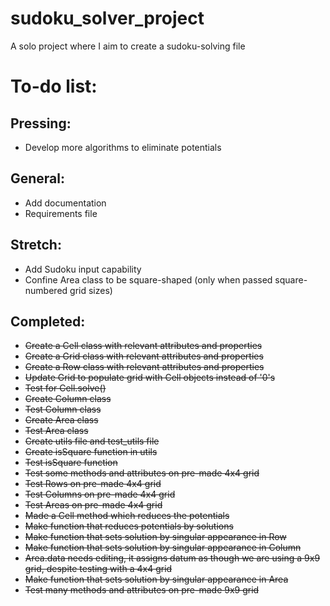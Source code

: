 # sudoku_solver_project
A solo project where I aim to create a sudoku-solving file

# To-do list:
## Pressing:

- Develop more algorithms to eliminate potentials

## General:
- Add documentation
- Requirements file

## Stretch:
- Add Sudoku input capability
- Confine Area class to be square-shaped (only when passed square-numbered grid sizes)

## Completed:
- ~~Create a Cell class with relevant attributes and properties~~
- ~~Create a Grid class with relevant attributes and properties~~
- ~~Create a Row class with relevant attributes and properties~~
- ~~Update Grid to populate grid with Cell objects instead of '0's~~
- ~~Test for Cell.solve()~~
- ~~Create Column class~~
- ~~Test Column class~~
- ~~Create Area class~~
- ~~Test Area class~~
- ~~Create utils file and test_utils file~~
- ~~Create isSquare function in utils~~
- ~~Test isSquare function~~
- ~~Test some methods and attributes on pre-made 4x4 grid~~
- ~~Test Rows on pre-made 4x4 grid~~
- ~~Test Columns on pre-made 4x4 grid~~
- ~~Test Areas on pre-made 4x4 grid~~
- ~~Made a Cell method which reduces the potentials~~
- ~~Make function that reduces potentials by solutions~~
- ~~Make function that sets solution by singular appearance in Row~~
- ~~Make function that sets solution by singular appearance in Column~~
- ~~Area.data needs editing, it assigns datum as though we are using a 9x9 grid, despite testing with a 4x4 grid~~
- ~~Make function that sets solution by singular appearance in Area~~
- ~~Test many methods and attributes on pre-made 9x9 grid~~